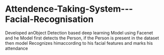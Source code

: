 # Attendence-Taking-System---Facial-Recognisation
Developed anObject Detection based deep learning Model using Facenet and he Model first detects the Person, if the Person is present in the dataset then model Recognizes himaccording to his facial features and marks his attendance
